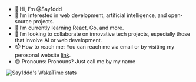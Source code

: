 - 👋 Hi, I’m @Say1ddd
- 👀 I’m interested in web development, artificial intelligence, and open-source projects.
- 🌱 I’m currently learning React, Go, and more.
- 💞️ I’m looking to collaborate on innovative tech projects, especially those that involve AI or web development.
- 📫 How to reach me: You can reach me via email or by visiting my perosonal website [link](https://sajidikhlas.me).
- 😄 Pronouns: Pronouns? Just call me by my name
<!-- - ⚡ Fun fact: -->

<!-- Say1ddd/Say1ddd is a ✨ special ✨ repository because its `README.md` (this file) appears on your GitHub profile.
You can click the Preview link to take a look at your changes. -->

![Say1ddd's WakaTime stats](https://github-readme-stats.vercel.app/api/wakatime?username=say1ddd&langs_count=20&layout=compact&bg_color=90,0d1117,0d1117&title_color=fff&text_color=fff)
